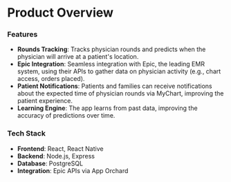 # Product Overview

### **Features**
- **Rounds Tracking**: Tracks physician rounds and predicts when the physician will arrive at a patient's location.
- **Epic Integration**: Seamless integration with Epic, the leading EMR system, using their APIs to gather data on physician activity (e.g., chart access, orders placed).
- **Patient Notifications**: Patients and families can receive notifications about the expected time of physician rounds via MyChart, improving the patient experience.
- **Learning Engine**: The app learns from past data, improving the accuracy of predictions over time.

### **Tech Stack**
- **Frontend**: React, React Native
- **Backend**: Node.js, Express
- **Database**: PostgreSQL
- **Integration**: Epic APIs via App Orchard